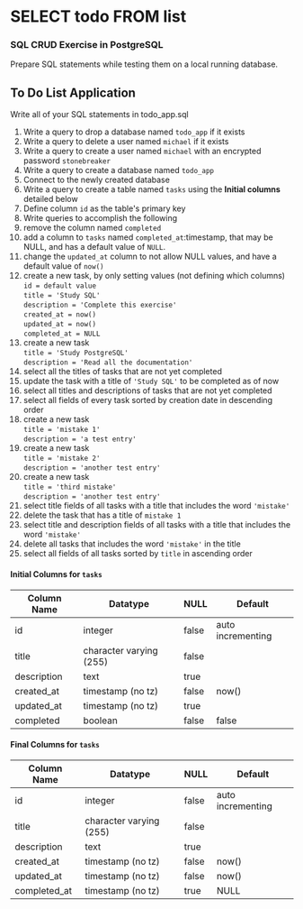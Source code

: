 # SELECT todo FROM list

### SQL CRUD Exercise in PostgreSQL

Prepare SQL statements while testing them on a local running database.

## To Do List Application

Write all of your SQL statements in todo_app.sql

1.  Write a query to drop a database named `todo_app` if it exists
1.  Write a query to delete a user named `michael` if it exists
1.  Write a query to create a user named `michael` with an encrypted password `stonebreaker`
1.  Write a query to create a database named `todo_app`
1.  Connect to the newly created database
1.  Write a query to create a table named `tasks` using the **Initial columns** detailed below
1.  Define column `id` as the table's primary key
1.  Write queries to accomplish the following
1.  remove the column named `completed`
1.  add a column to `tasks` named `completed_at`:timestamp, that may be NULL, and has a default value of `NULL`.
1.  change the `updated_at` column to not allow NULL values, and have a default value of `now()`
1.  create a new task, by only setting values (not defining which columns)
    `id = default value`  
    `title = 'Study SQL'`  
    `description = 'Complete this exercise'`  
    `created_at = now()`  
    `updated_at = now()`  
    `completed_at = NULL`
1.  create a new task  
    `title = 'Study PostgreSQL'`  
    `description = 'Read all the documentation'`
1.  select all the titles of tasks that are not yet completed
1.  update the task with a title of `'Study SQL'` to be completed as of now
1.  select all titles and descriptions of tasks that are not yet completed
1.  select all fields of every task sorted by creation date in descending order
1.  create a new task  
    `title = 'mistake 1'`  
    `description = 'a test entry'`
1.  create a new task  
    `title = 'mistake 2'`  
    `description = 'another test entry'`
1.  create a new task  
    `title = 'third mistake'`  
    `description = 'another test entry'`
1.  select title fields of all tasks with a title that includes the word `'mistake'`
1.  delete the task that has a title of `mistake 1`
1.  select title and description fields of all tasks with a title that includes the word `'mistake'`
1.  delete all tasks that includes the word `'mistake'` in the title
1.  select all fields of all tasks sorted by `title` in ascending order

#### Initial Columns for `tasks`

| Column Name | Datatype                | NULL  | Default           |
| ----------- | ----------------------- | ----- | ----------------- |
| id          | integer                 | false | auto incrementing |
| title       | character varying (255) | false |                   |
| description | text                    | true  |                   |
| created_at  | timestamp (no tz)       | false | now()             |
| updated_at  | timestamp (no tz)       | true  |                   |
| completed   | boolean                 | false | false             |

#### Final Columns for `tasks`

| Column Name  | Datatype                | NULL  | Default           |
| ------------ | ----------------------- | ----- | ----------------- |
| id           | integer                 | false | auto incrementing |
| title        | character varying (255) | false |                   |
| description  | text                    | true  |                   |
| created_at   | timestamp (no tz)       | false | now()             |
| updated_at   | timestamp (no tz)       | false | now()             |
| completed_at | timestamp (no tz)       | true  | NULL              |
